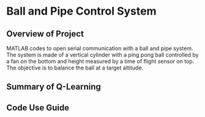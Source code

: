 # Ball and Pipe Control System 

## Overview of Project
MATLAB codes to open serial communication with a ball and pipe system.
The system is made of a vertical cylinder with a ping pong ball controlled 
by a fan on the bottom and height measured by a time of flight sensor on top. 
The objective is to balance the ball at a target altitude.

## Summary of Q-Learning

## Code Use Guide
